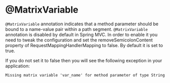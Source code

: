 # @MatrixVariable

`@MatrixVariable` annotation indicates that a method parameter should be bound to a name-value pair within a path 
segment. `@MatrixVariable` annotation is disabled by default in Spring MVC. In order to enable it you need to 
tweak the configuration and set the removeSemicolonContent property of RequestMappingHandlerMapping to false. 
By default it is set to true.

If you do not set it to false then you will see the following exception in your application:

```text
Missing matrix variable 'var_name' for method parameter of type String
```